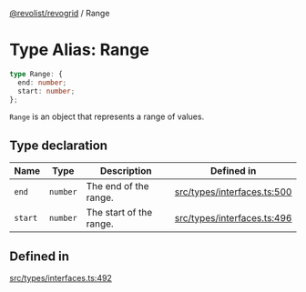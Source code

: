 [@revolist/revogrid](README.md) / Range

# Type Alias: Range

```ts
type Range: {
  end: number;
  start: number;
};
```

`Range` is an object that represents a range of values.

## Type declaration

| Name | Type | Description | Defined in |
| ------ | ------ | ------ | ------ |
| `end` | `number` | The end of the range. | [src/types/interfaces.ts:500](https://github.com/revolist/revogrid/blob/b237f8e2bf171382439be1d1cad91b20987b8302/src/types/interfaces.ts#L500) |
| `start` | `number` | The start of the range. | [src/types/interfaces.ts:496](https://github.com/revolist/revogrid/blob/b237f8e2bf171382439be1d1cad91b20987b8302/src/types/interfaces.ts#L496) |

## Defined in

[src/types/interfaces.ts:492](https://github.com/revolist/revogrid/blob/b237f8e2bf171382439be1d1cad91b20987b8302/src/types/interfaces.ts#L492)
